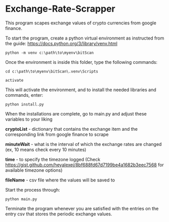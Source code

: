 ﻿# Exchange-Rate-Scrapper

This program scapes exchange values of crypto currencies from google finance. 

To start the program, create a python virtual environment as instructed from the guide: https://docs.python.org/3/library/venv.html

```
python -m venv c:\path\to\myenv\bitScan
```

Once the environment is inside this folder, type the following commands:

```
cd c:\path\to\myenv\bitScan\.venv\Scripts

activate
```

This will activate the environment, and to install the needed libraries and commands, enter: 

```
python install.py
```

When the installations are complete, go to main.py and adjust these variables to your liking 

**cryptoList** - dictionary that contains the exchange item and the corresponding link from google finance to scrape

**minuteWait** - what is the interval of which the exchange rates are changed (ex, 10 means check every 10 minutes)

**time** - to specify the timezone logged (Check https://gist.github.com/heyalexej/8bf688fd67d7199be4a1682b3eec7568 for available timezone options)

**fileName** - csv file where the values will be saved to

Start the process through: 

```
python main.py
```
Terminate the program whenever you are satisfied with the entries on the entry csv that stores the periodic exchange values. 
